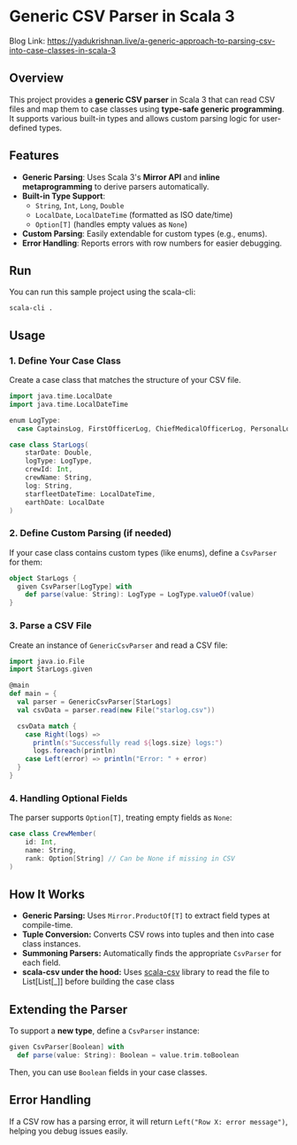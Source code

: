 # Generic CSV Parser in Scala 3

Blog Link: https://yadukrishnan.live/a-generic-approach-to-parsing-csv-into-case-classes-in-scala-3

## Overview
This project provides a **generic CSV parser** in Scala 3 that can read CSV files and map them to case classes using **type-safe generic programming**. It supports various built-in types and allows custom parsing logic for user-defined types.

## Features
- **Generic Parsing**: Uses Scala 3's **Mirror API** and **inline metaprogramming** to derive parsers automatically.
- **Built-in Type Support**:
  - `String`, `Int`, `Long`, `Double`
  - `LocalDate`, `LocalDateTime` (formatted as ISO date/time)
  - `Option[T]` (handles empty values as `None`)
- **Custom Parsing**: Easily extendable for custom types (e.g., enums).
- **Error Handling**: Reports errors with row numbers for easier debugging.

## Run
You can run this sample project using the scala-cli:

```
scala-cli .
```

## Usage

### 1. Define Your Case Class
Create a case class that matches the structure of your CSV file.

```scala
import java.time.LocalDate
import java.time.LocalDateTime

enum LogType:
  case CaptainsLog, FirstOfficerLog, ChiefMedicalOfficerLog, PersonalLog

case class StarLogs(
    starDate: Double,
    logType: LogType,
    crewId: Int,
    crewName: String,
    log: String,
    starfleetDateTime: LocalDateTime,
    earthDate: LocalDate
)
```

### 2. Define Custom Parsing (if needed)
If your case class contains custom types (like enums), define a `CsvParser` for them:

```scala
object StarLogs {
  given CsvParser[LogType] with
    def parse(value: String): LogType = LogType.valueOf(value)
}
```

### 3. Parse a CSV File
Create an instance of `GenericCsvParser` and read a CSV file:

```scala
import java.io.File
import StarLogs.given

@main
def main = {
  val parser = GenericCsvParser[StarLogs]
  val csvData = parser.read(new File("starlog.csv"))

  csvData match {
    case Right(logs) =>
      println(s"Successfully read ${logs.size} logs:")
      logs.foreach(println)
    case Left(error) => println("Error: " + error)
  }
}
```

### 4. Handling Optional Fields
The parser supports `Option[T]`, treating empty fields as `None`:

```scala
case class CrewMember(
    id: Int,
    name: String,
    rank: Option[String] // Can be None if missing in CSV
)
```

## How It Works
- **Generic Parsing:** Uses `Mirror.ProductOf[T]` to extract field types at compile-time.
- **Tuple Conversion:** Converts CSV rows into tuples and then into case class instances.
- **Summoning Parsers:** Automatically finds the appropriate `CsvParser` for each field.
- **scala-csv under the hood:** Uses [scala-csv](https://github.com/tototoshi/scala-csv) library to read the file to List[List[_]] before building the case class

## Extending the Parser
To support a **new type**, define a `CsvParser` instance:

```scala
given CsvParser[Boolean] with
  def parse(value: String): Boolean = value.trim.toBoolean
```

Then, you can use `Boolean` fields in your case classes.

## Error Handling
If a CSV row has a parsing error, it will return `Left("Row X: error message")`, helping you debug issues easily.

